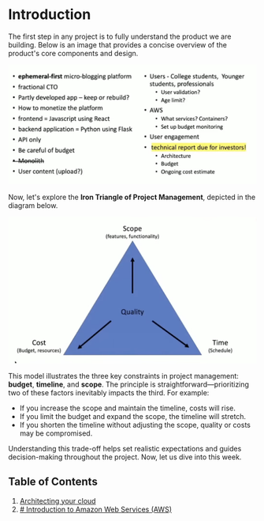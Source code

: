 # Introduction

The first step in any project is to fully understand the product we are building. Below is an image that provides a concise overview of the product's core components and design.

![Product Overview](./images/01.png)

Now, let's explore the **Iron Triangle of Project Management**, depicted in the diagram below.

![Iron Triangle of Project Management](./images/02.png)

This model illustrates the three key constraints in project management: **budget**, **timeline**, and **scope**. The principle is straightforward—prioritizing two of these factors inevitably impacts the third. For example:

- If you increase the scope and maintain the timeline, costs will rise.
- If you limit the budget and expand the scope, the timeline will stretch.
- If you shorten the timeline without adjusting the scope, quality or costs may be compromised.

Understanding this trade-off helps set realistic expectations and guides decision-making throughout the project. Now, let us dive into this week.

## Table of Contents

1. [Architecting your cloud](./architecting-your-cloud.md)
2. [# Introduction to Amazon Web Services (AWS)](./aws-intro.md)
